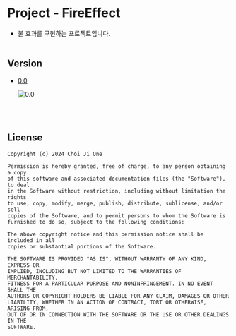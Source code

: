 # Project - FireEffect
- 불 효과를 구현하는 프로젝트입니다.
<br><br>

## Version
- [0.0](https://github.com/ChoiJiOne/Project_FireEffect/tree/0.0)

  ![0.0](https://github.com/ChoiJiOne/Project_FireEffect/blob/0.0/Image/animation.gif)

<br><br>

## License
```
Copyright (c) 2024 Choi Ji One

Permission is hereby granted, free of charge, to any person obtaining a copy
of this software and associated documentation files (the "Software"), to deal
in the Software without restriction, including without limitation the rights
to use, copy, modify, merge, publish, distribute, sublicense, and/or sell
copies of the Software, and to permit persons to whom the Software is
furnished to do so, subject to the following conditions:

The above copyright notice and this permission notice shall be included in all
copies or substantial portions of the Software.

THE SOFTWARE IS PROVIDED "AS IS", WITHOUT WARRANTY OF ANY KIND, EXPRESS OR
IMPLIED, INCLUDING BUT NOT LIMITED TO THE WARRANTIES OF MERCHANTABILITY,
FITNESS FOR A PARTICULAR PURPOSE AND NONINFRINGEMENT. IN NO EVENT SHALL THE
AUTHORS OR COPYRIGHT HOLDERS BE LIABLE FOR ANY CLAIM, DAMAGES OR OTHER
LIABILITY, WHETHER IN AN ACTION OF CONTRACT, TORT OR OTHERWISE, ARISING FROM,
OUT OF OR IN CONNECTION WITH THE SOFTWARE OR THE USE OR OTHER DEALINGS IN THE
SOFTWARE.
```
